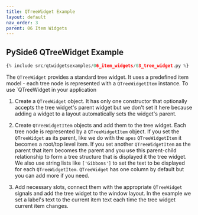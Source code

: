 ```yaml
---
title: QTreeWidget Example
layout: default
nav_order: 3
parent: 06 Item Widgets
---
```


## PySide6 QTreeWidget Example

```python
{% include src/qtwidgetsexamples/06_item_widgets/03_tree_widget.py %}
```

The `QTreeWidget` provides a standard tree widget. It uses a predefined item model - each tree node is represented with a `QTreeWidgetItem` instance. To use `QTreeWidget in your application

1. Create a `QTreeWidget` object. It has only one constructor that optionally accepts the tree widget's parent widget but we don't set it here because adding a widget to a layout automatically sets the widget's parent.

2. Create `QTreeWidgetItem` objects and add them to the tree widget. Each tree node is represented by a `QTreeWidgetItem` object. If you set the `QTreeWidget` as its parent, like we do with the `apes` `QTreeWidgetItem` it becomes a root/top level item. If you set another `QTreeWidgetItem` as the parent that item becomes the parent and you use this parent-child relationship to form a tree structure that is displayed it the tree widget. We also use string lists like `['Gibbons']` to set the text to be displayed for each `QTreeWidgetItem`. `QTreeWidget` has one column by default but you can add more if you need.

3. Add necessary slots, connect them with the appropriate `QTreeWidget` signals and add the tree widget to the window layout. In the example we set a label's text to the current item text each time the tree widget current item changes.